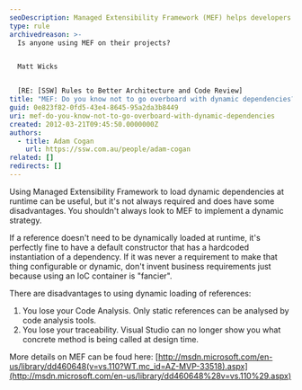 ```yaml
---
seoDescription: Managed Extensibility Framework (MEF) helps developers load dynamic dependencies at runtime, but it's not always necessary.
type: rule
archivedreason: >-
  Is anyone using MEF on their projects?


  Matt Wicks


  [RE: [SSW] Rules to Better Architecture and Code Review]
title: "MEF: Do you know not to go overboard with dynamic dependencies?"
guid: 0e823f82-0fd5-43e4-8645-95a2da3b8449
uri: mef-do-you-know-not-to-go-overboard-with-dynamic-dependencies
created: 2012-03-21T09:45:50.0000000Z
authors:
  - title: Adam Cogan
    url: https://ssw.com.au/people/adam-cogan
related: []
redirects: []
---
```


Using Managed Extensibility Framework to load dynamic dependencies at runtime can be useful, but it's not always required and does have some disadvantages. You shouldn't always look to MEF to implement a dynamic strategy.

<!--endintro-->

If a reference doesn't need to be dynamically loaded at runtime, it's perfectly fine to have a default constructor that has a hardcoded instantiation of a dependency. If it was never a requirement to make that thing configurable or dynamic, don't invent business requirements just because using an IoC container is "fancier".

There are disadvantages to using dynamic loading of references:

1. You lose your Code Analysis. Only static references can be analysed by code analysis tools.
2. You lose your traceability. Visual Studio can no longer show you what concrete method is being called at design time.

More details on MEF can be foud here: [http://msdn.microsoft.com/en-us/library/dd460648(v=vs.110?WT.mc_id=AZ-MVP-33518).aspx](http://msdn.microsoft.com/en-us/library/dd460648%28v=vs.110%29.aspx)
